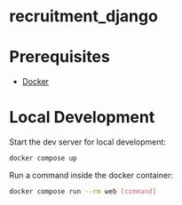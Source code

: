 # recruitment_django

# Prerequisites

- [Docker](https://docs.docker.com/docker-for-mac/install/)  

# Local Development

Start the dev server for local development:
```bash
docker compose up
```

Run a command inside the docker container:

```bash
docker compose run --rm web [command]
```
